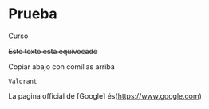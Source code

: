 # Prueba
Curso

~~Este texto esta equivocado~~

Copiar abajo con comillas arriba
```
Valorant
```
La pagina official de [Google] és(https://www.google.com)

